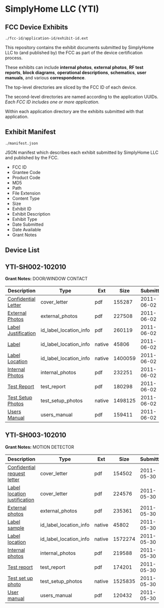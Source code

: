 # SimplyHome LLC (YTI)
## FCC Device Exhibits

```
./fcc-id/application-id/exhibit-id.ext
```

This repository contains the exhibit documents submitted by SimplyHome LLC to (and published by) the FCC as part of the device certification process.

These exhibits can include **internal photos**, **external photos**, **RF test reports**, **block diagrams**, **operational descriptions**, **schematics**, **user manuals**, and various **correspondence**.

The top-level directories are sliced by the FCC ID of each device.

The second-level directories are named according to the application UUIDs. *Each FCC ID includes one or more application.*

Within each application directory are the exhibits submitted with that application. 

## Exhibit Manifest

```
./manifest.json
```

JSON manifest which describes each exhibit submitted by SimplyHome LLC and published by the FCC.

- FCC ID
- Grantee Code
- Product Code
- MD5
- Path
- File Extension
- Content Type
- Size
- Exhibit ID
- Exhibit Description
- Exhibit Type
- Date Submitted
- Date Available
- Grant Notes

## Device List
## YTI-SH002-102010
**Grant Notes:** DOOR/WINDOW CONTACT

| Description | Type | Ext | Size | Submitted | Available |
| ----------- | ---- | --- | ---- | --------- | --------- |
| [Confidential Letter](YTI-SH002-102010/0974a3d62ae6dce5e2ddf4a29bc78280/1476427.pdf) | cover_letter | pdf | 155287 | 2011-06-02 | 2011-06-02 |
| [External Photos](YTI-SH002-102010/0974a3d62ae6dce5e2ddf4a29bc78280/1476429.pdf) | external_photos | pdf | 227508 | 2011-06-02 | 2011-06-02 |
| [Label Justification](YTI-SH002-102010/0974a3d62ae6dce5e2ddf4a29bc78280/1476428.pdf) | id_label_location_info | pdf | 260119 | 2011-06-02 | 2011-06-02 |
| [Label](YTI-SH002-102010/0974a3d62ae6dce5e2ddf4a29bc78280/1476430.native) | id_label_location_info | native | 45806 | 2011-06-02 | 2011-06-02 |
| [Label Location](YTI-SH002-102010/0974a3d62ae6dce5e2ddf4a29bc78280/1476431.native) | id_label_location_info | native | 1400059 | 2011-06-02 | 2011-06-02 |
| [Internal Photos](YTI-SH002-102010/0974a3d62ae6dce5e2ddf4a29bc78280/1476432.pdf) | internal_photos | pdf | 232251 | 2011-06-02 | 2011-06-02 |
| [Test Report](YTI-SH002-102010/0974a3d62ae6dce5e2ddf4a29bc78280/1476425.pdf) | test_report | pdf | 180298 | 2011-06-02 | 2011-06-02 |
| [Test Setup Photos](YTI-SH002-102010/0974a3d62ae6dce5e2ddf4a29bc78280/1476433.native) | test_setup_photos | native | 1498125 | 2011-06-02 | 2011-06-02 |
| [Users Manual](YTI-SH002-102010/0974a3d62ae6dce5e2ddf4a29bc78280/1476426.pdf) | users_manual | pdf | 159411 | 2011-06-02 | 2011-06-02 |
## YTI-SH003-102010
**Grant Notes:** MOTION DETECTOR

| Description | Type | Ext | Size | Submitted | Available |
| ----------- | ---- | --- | ---- | --------- | --------- |
| [Confidential request letter](YTI-SH003-102010/b3e527b8d81a3b564b24dc0ddaa9d81d/1474269.pdf) | cover_letter | pdf | 154502 | 2011-05-30 | 2011-05-30 |
| [Label location justification](YTI-SH003-102010/b3e527b8d81a3b564b24dc0ddaa9d81d/1474270.pdf) | cover_letter | pdf | 224576 | 2011-05-30 | 2011-05-30 |
| [External photos](YTI-SH003-102010/b3e527b8d81a3b564b24dc0ddaa9d81d/1474271.pdf) | external_photos | pdf | 235361 | 2011-05-30 | 2011-05-30 |
| [Label sample](YTI-SH003-102010/b3e527b8d81a3b564b24dc0ddaa9d81d/1474272.native) | id_label_location_info | native | 45802 | 2011-05-30 | 2011-05-30 |
| [Label location](YTI-SH003-102010/b3e527b8d81a3b564b24dc0ddaa9d81d/1474273.native) | id_label_location_info | native | 1572274 | 2011-05-30 | 2011-05-30 |
| [Internal photos](YTI-SH003-102010/b3e527b8d81a3b564b24dc0ddaa9d81d/1474274.pdf) | internal_photos | pdf | 219588 | 2011-05-30 | 2011-05-30 |
| [Test report](YTI-SH003-102010/b3e527b8d81a3b564b24dc0ddaa9d81d/1474277.pdf) | test_report | pdf | 174201 | 2011-05-30 | 2011-05-30 |
| [Test set up photo](YTI-SH003-102010/b3e527b8d81a3b564b24dc0ddaa9d81d/1474278.native) | test_setup_photos | native | 1525835 | 2011-05-30 | 2011-05-30 |
| [User manual](YTI-SH003-102010/b3e527b8d81a3b564b24dc0ddaa9d81d/1474279.pdf) | users_manual | pdf | 120432 | 2011-05-30 | 2011-05-30 |
